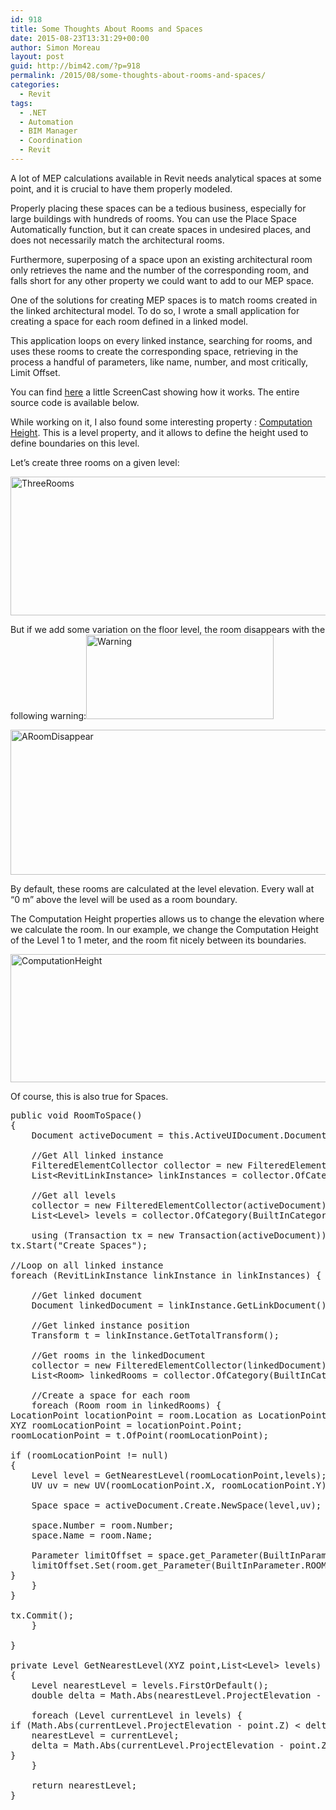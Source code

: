 ```yaml
---
id: 918
title: Some Thoughts About Rooms and Spaces
date: 2015-08-23T13:31:29+00:00
author: Simon Moreau
layout: post
guid: http://bim42.com/?p=918
permalink: /2015/08/some-thoughts-about-rooms-and-spaces/
categories:
  - Revit
tags:
  - .NET
  - Automation
  - BIM Manager
  - Coordination
  - Revit
---
```

A lot of MEP calculations available in Revit needs analytical spaces at some point, and it is crucial to have them properly modeled.

Properly placing these spaces can be a tedious business, especially for large buildings with hundreds of rooms. You can use the Place Space Automatically function, but it can create spaces in undesired places, and does not necessarily match the architectural rooms.

Furthermore, superposing of a space upon an existing architectural room only retrieves the name and the number of the corresponding room, and falls short for any other property we could want to add to our MEP space.

One of the solutions for creating MEP spaces is to match rooms created in the linked architectural model. To do so, I wrote a small application for creating a space for each room defined in a linked model.

This application loops on every linked instance, searching for rooms, and uses these rooms to create the corresponding space, retrieving in the process a handful of parameters, like name, number, and most critically, Limit Offset.

You can find [here](http://autode.sk/1ENYPWF) a little ScreenCast showing how it works. The entire source code is available below.

While working on it, I also found some interesting property : [Computation Height](http://help.autodesk.com/view/RVT/2016/ENU/?guid=GUID-9D33F884-4BCA-4772-B3E5-1E15A53DEE6E). This is a level property, and it allows to define the height used to define boundaries on this level.

Let&#8217;s create three rooms on a given level:

[<img class="aligncenter size-large wp-image-922" src="http://bim42.com/wp-content/uploads/2015/08/ThreeRooms-1024x389.png" alt="ThreeRooms" width="584" height="222" srcset="https://bim42.com/wp-content/uploads/2015/08/ThreeRooms-1024x389.png 1024w, https://bim42.com/wp-content/uploads/2015/08/ThreeRooms-300x114.png 300w, https://bim42.com/wp-content/uploads/2015/08/ThreeRooms-500x190.png 500w" sizes="(max-width: 584px) 100vw, 584px" />](http://bim42.com/wp-content/uploads/2015/08/ThreeRooms.png)

But if we add some variation on the floor level, the room disappears with the following warning:[<img class="aligncenter size-medium wp-image-923" src="http://bim42.com/wp-content/uploads/2015/08/Warning-300x135.png" alt="Warning" width="300" height="135" srcset="https://bim42.com/wp-content/uploads/2015/08/Warning-300x135.png 300w, https://bim42.com/wp-content/uploads/2015/08/Warning-500x225.png 500w, https://bim42.com/wp-content/uploads/2015/08/Warning.png 936w" sizes="(max-width: 300px) 100vw, 300px" />](http://bim42.com/wp-content/uploads/2015/08/Warning.png)

[<img class="aligncenter size-large wp-image-920" src="http://bim42.com/wp-content/uploads/2015/08/ARoomDisappear--1024x406.png" alt="ARoomDisappear" width="584" height="232" srcset="https://bim42.com/wp-content/uploads/2015/08/ARoomDisappear--1024x406.png 1024w, https://bim42.com/wp-content/uploads/2015/08/ARoomDisappear--300x119.png 300w, https://bim42.com/wp-content/uploads/2015/08/ARoomDisappear--500x198.png 500w" sizes="(max-width: 584px) 100vw, 584px" />](http://bim42.com/wp-content/uploads/2015/08/ARoomDisappear-.png)

By default, these rooms are calculated at the level elevation. Every wall at &#8220;0 m&#8221; above the level will be used as a room boundary.

The Computation Height properties allows us to change the elevation where we calculate the room. In our example, we change the Computation Height of the Level 1 to 1 meter, and the room fit nicely between its boundaries.

[<img class="aligncenter size-large wp-image-921" src="http://bim42.com/wp-content/uploads/2015/08/ComputationHeight-1024x360.png" alt="ComputationHeight" width="584" height="205" srcset="https://bim42.com/wp-content/uploads/2015/08/ComputationHeight-1024x360.png 1024w, https://bim42.com/wp-content/uploads/2015/08/ComputationHeight-300x106.png 300w, https://bim42.com/wp-content/uploads/2015/08/ComputationHeight-500x176.png 500w" sizes="(max-width: 584px) 100vw, 584px" />](http://bim42.com/wp-content/uploads/2015/08/ComputationHeight.png)

Of course, this is also true for Spaces.

<pre class="brush: csharp; title: ; notranslate" title="">public void RoomToSpace()
{
	Document activeDocument = this.ActiveUIDocument.Document;
	
	//Get All linked instance
	FilteredElementCollector collector = new FilteredElementCollector(activeDocument);
	List&lt;RevitLinkInstance&gt; linkInstances = collector.OfCategory(BuiltInCategory.OST_RvtLinks).WhereElementIsNotElementType().ToElements().Cast&lt;RevitLinkInstance&gt;().ToList();
	
	//Get all levels
	collector = new FilteredElementCollector(activeDocument);
	List&lt;Level&gt; levels = collector.OfCategory(BuiltInCategory.OST_Levels).WhereElementIsNotElementType().ToElements().Cast&lt;Level&gt;().ToList();
	
	using (Transaction tx = new Transaction(activeDocument)) {
tx.Start("Create Spaces");

//Loop on all linked instance
foreach (RevitLinkInstance linkInstance in linkInstances) {
	
	//Get linked document
	Document linkedDocument = linkInstance.GetLinkDocument();
	
	//Get linked instance position
	Transform t = linkInstance.GetTotalTransform();
	
	//Get rooms in the linkedDocument
	collector = new FilteredElementCollector(linkedDocument);
	List&lt;Room&gt; linkedRooms = collector.OfCategory(BuiltInCategory.OST_Rooms).ToElements().Cast&lt;Room&gt;().ToList();
	
	//Create a space for each room
	foreach (Room room in linkedRooms) {
LocationPoint locationPoint = room.Location as LocationPoint;
XYZ roomLocationPoint = locationPoint.Point;
roomLocationPoint = t.OfPoint(roomLocationPoint);

if (roomLocationPoint != null)
{
	Level level = GetNearestLevel(roomLocationPoint,levels);
	UV uv = new UV(roomLocationPoint.X, roomLocationPoint.Y);
	
	Space space = activeDocument.Create.NewSpace(level,uv);
	
	space.Number = room.Number;
	space.Name = room.Name;

	Parameter limitOffset = space.get_Parameter(BuiltInParameter.ROOM_UPPER_OFFSET);
	limitOffset.Set(room.get_Parameter(BuiltInParameter.ROOM_UPPER_OFFSET).AsDouble());
}
	}
}

tx.Commit();
	}
	
}

private Level GetNearestLevel(XYZ point,List&lt;Level&gt; levels)
{
	Level nearestLevel = levels.FirstOrDefault();
	double delta = Math.Abs(nearestLevel.ProjectElevation - point.Z);
	
	foreach (Level currentLevel in levels) {
if (Math.Abs(currentLevel.ProjectElevation - point.Z) &lt; delta) {
	nearestLevel = currentLevel;
	delta = Math.Abs(currentLevel.ProjectElevation - point.Z);
}
	}
	
	return nearestLevel;
}
</pre>
